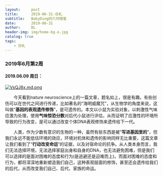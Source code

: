 ```yaml
---
layout:     post
title:      2019-06-31-日札
subtitle:   BabyDing的六月随笔
date:       2019-06-31
author:     DL
header-img: img/home-bg-o.jpg
catalog: true
tags:
    - 日札
---
```


### 2019年6月第2周

#### 2019.06.09 周日：

[![VsQJ8x.md.png](https://s2.ax1x.com/2019/06/09/VsQJ8x.md.png)](https://imgchr.com/i/VsQJ8x)

&emsp;&emsp;今天看到nature neuroscience上的一篇文章，题名如上，很是有趣。有些创伤可以在世代之间进行传递，比如著名的“海明威魔咒”，从生物学的角度来说，这叫做“**基因的表观遗传修饰**”，是可遗传的。本文以小鼠为实验对象，以刺激性气味应激为处理，使用**气味惊恐分数**对后代小鼠进行评估，从而证明了应激性的环境所导致的行为改变，是可以通过改变个体DNA表观修饰来遗传给下一代。

&emsp;&emsp;人类，作为少数有意识的生物的一种，虽然有些东西是被“**写进基因里的**”，但我们永远不能低估环境的效应，环境对机体和遗传的影响同样无比重要，这篇文章让我们看到了“**行动改变命运**”的证据，以及对宿命论的抗争。从人类本身而言，我们无法选择环境，无法选择家庭出身和自身的DNA，也无法避免困难，但是我们可以选择的是面对困难的态度和行为(是逃避还是迎难而上)。而面对困难的态度和行为，都将深深地重新塑造我们自己，这种表观层面的修饰，甚至还会遗传给我们的后代，从而改变我们自己、后代、家族的命运。